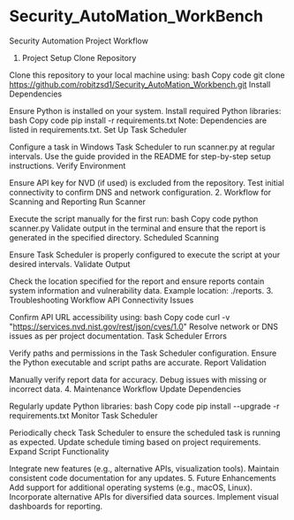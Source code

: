 # Security_AutoMation_WorkBench
Security Automation Project Workflow
1. Project Setup
Clone Repository

Clone this repository to your local machine using:
bash
Copy code
git clone https://github.com/robitzsd1/Security_AutoMation_Workbench.git
Install Dependencies

Ensure Python is installed on your system.
Install required Python libraries:
bash
Copy code
pip install -r requirements.txt
Note: Dependencies are listed in requirements.txt.
Set Up Task Scheduler

Configure a task in Windows Task Scheduler to run scanner.py at regular intervals.
Use the guide provided in the README for step-by-step setup instructions.
Verify Environment

Ensure API key for NVD (if used) is excluded from the repository.
Test initial connectivity to confirm DNS and network configuration.
2. Workflow for Scanning and Reporting
Run Scanner

Execute the script manually for the first run:
bash
Copy code
python scanner.py
Validate output in the terminal and ensure that the report is generated in the specified directory.
Scheduled Scanning

Ensure Task Scheduler is properly configured to execute the script at your desired intervals.
Validate Output

Check the location specified for the report and ensure reports contain system information and vulnerability data.
Example location: ./reports.
3. Troubleshooting Workflow
API Connectivity Issues

Confirm API URL accessibility using:
bash
Copy code
curl -v "https://services.nvd.nist.gov/rest/json/cves/1.0"
Resolve network or DNS issues as per project documentation.
Task Scheduler Errors

Verify paths and permissions in the Task Scheduler configuration.
Ensure the Python executable and script paths are accurate.
Report Validation

Manually verify report data for accuracy.
Debug issues with missing or incorrect data.
4. Maintenance Workflow
Update Dependencies

Regularly update Python libraries:
bash
Copy code
pip install --upgrade -r requirements.txt
Monitor Task Scheduler

Periodically check Task Scheduler to ensure the scheduled task is running as expected.
Update schedule timing based on project requirements.
Expand Script Functionality

Integrate new features (e.g., alternative APIs, visualization tools).
Maintain consistent code documentation for any updates.
5. Future Enhancements
Add support for additional operating systems (e.g., macOS, Linux).
Incorporate alternative APIs for diversified data sources.
Implement visual dashboards for reporting.
